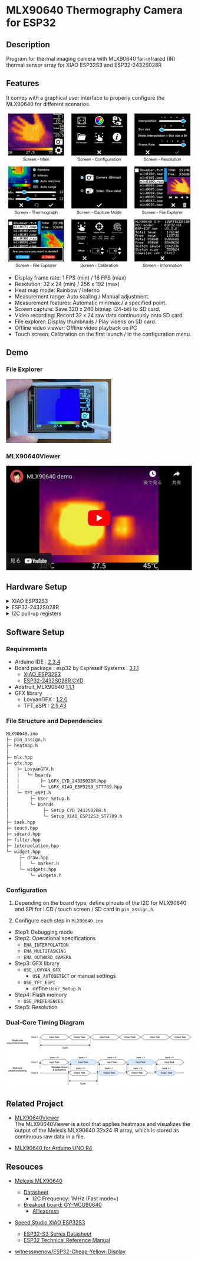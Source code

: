 # MLX90640 Thermography Camera for ESP32

## Description

Program for thermal imaging camera with MLX90640 far-infrared (IR) thermal sensor srray for XIAO ESP32S3 and ESP32-2432S028R

## Features

It comes with a graphical user interface to properly configure the MLX90640 for different scenarios.

![Configuration Menu](images/MLX90640-menu.jpg)

- Display frame rate: 1 FPS (min) / 16 FPS (max)
- Resolution: 32 x 24 (min) / 256 x 192 (max)
- Heat map mode: Rainbow / Inferno
- Measurement range: Auto scaling / Manual adjustment.
- Measurement features: Automatic min/max / a specified point.
- Screen capture: Save 320 x 240 bitmap (24-bit) to SD card.
- Video recording: Record 32 x 24 raw data continuously onto SD card.
- File explorer: Display thumbnails / Play videos on SD card.
- Offline video viewer: Offline video playback on PC
- Touch screen: Calibration on the first launch / in the configuration menu.

## Demo

### File Explorer
[![File Explorer](images/Demo-FileExplorer.gif)](https://youtu.be/9El-2NYCDNU)

### MLX90640Viewer
[![MLX90640Viewer](images/Demo-MLX90640Viewer.jpg)](https://youtu.be/FFbE1BNb92w)

## Hardware Setup

<details>
<summary>XIAO ESP32S3</summary>

### Block Diagram
![Block Diagram](images/XIAO-BlockDiagram.jpg)

### Wiring
![Wiring](images/XIAO-MLX90640.jpg)
</details>

<details>
<summary>ESP32-2432S028R</summary>

### Connecting MLX90640 to I2C
![Connecting MLX90640 to I2C with ESP32-2432S028R-MLX90640](images/CYD-CN1.jpg)

### Li-Po Battery
![Schematics](images/CYD-P5.jpg)
![Li-Po and Booster](images/CYD-LiPo.jpg)
</details>

<details>
<summary>I2C pull-up registers</summary>

![with and without pull-up registers](images/MLX90640-SCL.jpg)
</details>

## Software Setup

### Requirements

- Arduino IDE : [2.3.4][1]
- Board package : esp32 by Espressif Systems : [3.1.1][2]
    - [XIAO_ESP32S3][21]
    - [ESP32-2432S028R CYD][22]
- Adafruit_MLX90640 [1.1.1][3]
- GFX library
  - LovyanGFX : [1.2.0][4]
  - TFT_eSPI : [2.5.43][5]

### File Structure and Dependencies

```
MLX90640.ino
├─ pin_assign.h
├─ heatmap.h
│
├─ mlx.hpp
├─ gfx.hpp
│   ├─ LovyanGFX.h
│   │   └─ boards
│   │        ├─ LGFX_CYD_2432S028R.hpp
│   │        └─ LGFX_XIAO_ESP32S3_ST7789.hpp
│   └─ TFT_eSPI.h
│        ├─ User_Setup.h
│        └─ boards
│             ├─ Setup_CYD_2432S028R.h
│             └─ Setup_XIAO_ESP32S3_ST7789.h
├─ task.hpp
├─ touch.hpp
├─ sdcard.hpp
├─ filter.hpp
├─ interpolation.hpp
└─ widget.hpp
     ├─ draw.hpp
     │   └─ marker.h
     └─ widgets.hpp
         └─ widgets.h
```

### Configuration

1. Depending on the board type, define pinouts of the I2C for MLX90640 and SPI for LCD / touch screen / SD card in `pin_assign.h`.

2. Configure each step in `MLX90640.ino`
  - Step1: Debugging mode
  - Step2: Operational specifications
    - `ENA_INTERPOLATION`
    - `ENA_MULTITASKING`
    - `ENA_OUTWARD_CAMERA`
  - Step3: GFX library
    - `USE_LOVYAN_GFX`
        - `USE_AUTODETECT` or manual settings
    - `USE_TFT_ESPI`
        - define `User_Setup.h`
  - Step4: Flash memory
    - `USE_PREFERENCES`
  - Step5: Resolution

### Dual-Core Timing Diagram
![Timing Diagram](images/TimingDiagram.png)

## Related Project
- [MLX90640Viewer](https://github.com/embedded-kiddie/MLX90640Viewer)  
    The MLX90640Viewer is a tool that applies heatmaps and visualizes the output of the Melexis MLX90640 32x24 IR array, which is stored as continuous raw data in a file.

- [MLX90640 for Arduino UNO R4][23]

## Resouces

- [Melexis MLX90640][6]
  - [Datasheet][7]
    - I2C Frequency: 1MHz (Fast mode+)
  - [Breakout board: GY-MCU90640][8]
    - [Alliexpress][9]

- [Seeed Studio XIAO ESP32S3][10]
  - [ESP32-S3 Series Datasheet][11]
  - [ESP32 Technical Reference Manual][12]

- [witnessmenow/ESP32-Cheap-Yellow-Display][20]


[1]: https://www.arduino.cc/en/software "Software｜Arduino"

[2]: https://github.com/espressif/arduino-esp32/releases/tag/3.1.1 "Release Arduino Release v3.1.1 based on ESP-IDF v5.3.2 · espressif/arduino-esp32"

[3]: https://github.com/adafruit/Adafruit_MLX90640 "adafruit/Adafruit_MLX90640: MLX90640 library functions"

[4]: https://github.com/lovyan03/LovyanGFX/releases/tag/1.2.0 "Release 1.2.0 · lovyan03/LovyanGFX"

[5]: https://github.com/Bodmer/TFT_eSPI/releases/tag/V2.5.43 "Release Bug fixes · Bodmer/TFT_eSPI"

[6]: https://www.melexis.com/en/product/MLX90640/Far-Infrared-Thermal-Sensor-Array "Far Infrared Thermal Sensor Array (32x24 RES) I Melexis"

[7]: https://www.melexis.com/en/documents/documentation/datasheets/datasheet-mlx90640 "Datasheet for MLX90640 I Melexis"

[8]: https://github.com/vvkuryshev/GY-MCU90640-RPI-Python/blob/master/GY_MCU9064%20user%20manual%20v1.pdf "vvkuryshev/GY-MCU90640-RPI-Python: The script to connect the thermal image module GY-MCU90640 to Raspberry Pi."

[9]: https://www.aliexpress.com/item/1005006674751991.html

[10]: https://wiki.seeedstudio.com/xiao_esp32s3_getting_started/ "Getting Started with Seeed Studio XIAO ESP32S3 (Sense) - Seeed Studio Wiki"

[11]: https://www.espressif.com/sites/default/files/documentation/esp32-s3_datasheet_en.pdf

[12]: https://www.espressif.com/sites/default/files/documentation/esp32_technical_reference_manual_en.pdf

[20]: https://github.com/witnessmenow/ESP32-Cheap-Yellow-Display "witnessmenow/ESP32-Cheap-Yellow-Display: Building a community around a cheap ESP32 Display with a touch screen"

[21]: https://github.com/espressif/arduino-esp32/tree/master/variants/XIAO_ESP32S3 "arduino-esp32/variants/XIAO_ESP32S3 at master · espressif/arduino-esp32"

[22]: https://github.com/espressif/arduino-esp32/tree/master/variants/jczn_2432s028r "arduino-esp32/variants/jczn_2432s028r at master · espressif/arduino-esp32"

[23]: https://github.com/embedded-kiddie/Arduino-UNO-R4/tree/main/MLX90640 "Arduino-UNO-R4/MLX90640 at main · embedded-kiddie/Arduino-UNO-R4"
